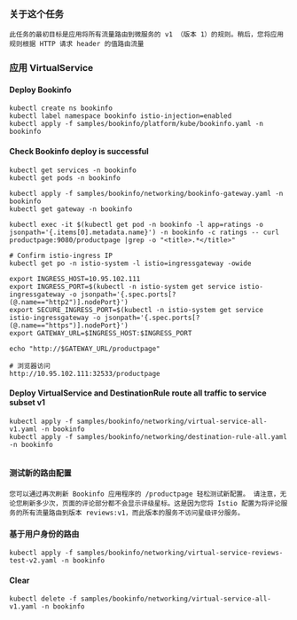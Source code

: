 ### 关于这个任务
`此任务的最初目标是应用将所有流量路由到微服务的 v1 （版本 1）的规则。稍后，您将应用规则根据 HTTP 请求 header 的值路由流量`

### 应用 VirtualService

#### Deploy Bookinfo
```shell
kubectl create ns bookinfo
kubectl label namespace bookinfo istio-injection=enabled
kubectl apply -f samples/bookinfo/platform/kube/bookinfo.yaml -n bookinfo
```


#### Check Bookinfo deploy is successful
```shell
kubectl get services -n bookinfo
kubectl get pods -n bookinfo

kubectl apply -f samples/bookinfo/networking/bookinfo-gateway.yaml -n bookinfo
kubectl get gateway -n bookinfo

kubectl exec -it $(kubectl get pod -n bookinfo -l app=ratings -o jsonpath='{.items[0].metadata.name}') -n bookinfo -c ratings -- curl productpage:9080/productpage |grep -o "<title>.*</title>"

# Confirm istio-ingress IP
kubectl get po -n istio-system -l istio=ingressgateway -owide

export INGRESS_HOST=10.95.102.111
export INGRESS_PORT=$(kubectl -n istio-system get service istio-ingressgateway -o jsonpath='{.spec.ports[?(@.name=="http2")].nodePort}')
export SECURE_INGRESS_PORT=$(kubectl -n istio-system get service istio-ingressgateway -o jsonpath='{.spec.ports[?(@.name=="https")].nodePort}')
export GATEWAY_URL=$INGRESS_HOST:$INGRESS_PORT

echo "http://$GATEWAY_URL/productpage"

# 浏览器访问
http://10.95.102.111:32533/productpage

```

#### Deploy VirtualService and DestinationRule route all traffic to service subset v1
```shell
kubectl apply -f samples/bookinfo/networking/virtual-service-all-v1.yaml -n bookinfo
kubectl apply -f samples/bookinfo/networking/destination-rule-all.yaml -n bookinfo


```


#### 测试新的路由配置

`您可以通过再次刷新 Bookinfo 应用程序的 /productpage 轻松测试新配置。
请注意，无论您刷新多少次，页面的评论部分都不会显示评级星标。这是因为您将 Istio 配置为将评论服务的所有流量路由到版本 reviews:v1，而此版本的服务不访问星级评分服务。`

#### 基于用户身份的路由

```shell
kubectl apply -f samples/bookinfo/networking/virtual-service-reviews-test-v2.yaml -n bookinfo
```

#### Clear
```shell
kubectl delete -f samples/bookinfo/networking/virtual-service-all-v1.yaml -n bookinfo
```
